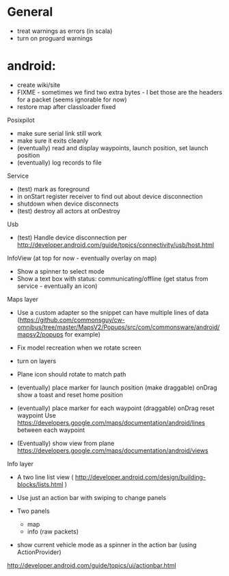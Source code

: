 # General
* treat warnings as errors (in scala)
* turn on proguard warnings

# android:
* create wiki/site
* FIXME - sometimes we find two extra bytes - I bet those are the headers for a packet (seems ignorable for now)
* restore map after classloader fixed

Posixpilot

* make sure serial link still work
* make sure it exits cleanly
* (eventually) read and display waypoints, launch position, set launch position
* (eventually) log records to file 

Service
* (test) mark as foreground 
* in onStart register receiver to find out about device disconnection
* shutdown when device disconnects
* (test) destroy all actors at onDestroy

Usb 
* (test) Handle device disconnection per http://developer.android.com/guide/topics/connectivity/usb/host.html

InfoView (at top for now - eventually overlay on map)
* Show a spinner to select mode
* Show a text box with status: communicating/offline (get status from service - eventually an icon)

Maps layer
* Use a custom adapter so the snippet can have multiple lines of data (https://github.com/commonsguy/cw-omnibus/tree/master/MapsV2/Popups/src/com/commonsware/android/mapsv2/popups for example)
* Fix model recreation when we rotate screen
* turn on layers
* Plane icon should rotate to match path

* (eventually) place marker for launch position (make draggable)
  onDrag show a toast and reset home position

* (eventually) place marker for each waypoint (draggable)
  onDrag reset waypoint
  Use https://developers.google.com/maps/documentation/android/lines between each waypoint

* (Eventually) show view from plane https://developers.google.com/maps/documentation/android/views

Info layer

* A two line list view ( http://developer.android.com/design/building-blocks/lists.html )

* Use just an action bar with swiping to change panels 
* Two panels
  * map
  * info (raw packets)
* show current vehicle mode as a spinner in the action bar (using ActionProvider)

http://developer.android.com/guide/topics/ui/actionbar.html
